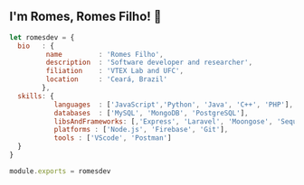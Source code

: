 <!-- ### Hi there 👋

<!--
**romesdev/romesdev** is a ✨ _special_ ✨ repository because its `README.md` (this file) appears on your GitHub profile.

Here are some ideas to get you started:

- 🔭 I’m currently working on ...
- 🌱 I’m currently learning ...
- 👯 I’m looking to collaborate on ...
- 🤔 I’m looking for help with ...
- 💬 Ask me about ...
- 📫 How to reach me: ...
- 😄 Pronouns: ...
- ⚡ Fun fact: ...
-->

## I'm Romes, Romes Filho! 👋


```js
let romesdev = {
  bio   : {
         name         : 'Romes Filho',
         description  : 'Software developer and researcher',
         filiation    : 'VTEX Lab and UFC',
         location     : 'Ceará, Brazil'
        },
  skills: {
           languages  : ['JavaScript','Python', 'Java', 'C++', 'PHP'],
           databases  : ['MySQL', 'MongoDB', 'PostgreSQL'],
           libsAndFrameworks: [,'Express', 'Laravel', 'Moongose', 'Sequelize', 'React'],
           platforms : ['Node.js', 'Firebase', 'Git'],
           tools : ['VScode', 'Postman']
  }
}

module.exports = romesdev
```

<!-- class Skills extends SoftwareDeveloper {
  languages  = ['JavaScript','Python', 'Java', 'C++', 'PHP']
  databases  = ['MySQL', 'MongoDB', 'PostgreSQL']
  libs_and_frameworks = ['Node.js','Express', 'Laravel', 'Moongose', 'Sequelize', 'React']
} -->
 
 
